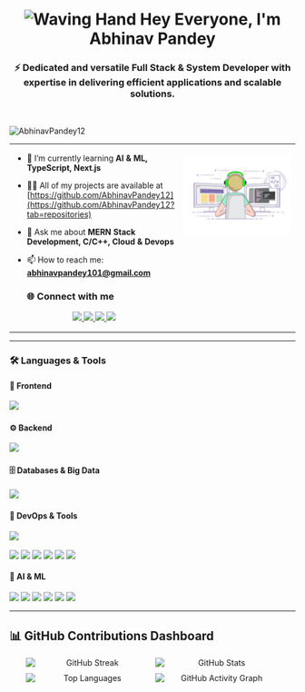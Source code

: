 <h1 align="center">
  <img src="https://media.giphy.com/media/hvRJCLFzcasrR4ia7z/giphy.gif" width="40px" alt="Waving Hand"/>  
  Hey Everyone, I'm Abhinav Pandey
</h1> 
<h3 align="center">⚡ Dedicated and versatile Full Stack & System Developer with expertise in delivering efficient applications and scalable solutions.</h3><br>

<p align="left"> 
  <img src="https://komarev.com/ghpvc/?username=AbhinavPandey12&label=Profile%20views&color=0e75b6&style=flat" alt="AbhinavPandey12" /> 
</p>

<table>
<tr>
<td width="40%" valign="top">

- 🌱 I’m currently learning **AI & ML, TypeScript, Next.js**  
- 👨‍💻 All of my projects are available at [https://github.com/AbhinavPandey12](https://github.com/AbhinavPandey12?tab=repositories)  
- 💬 Ask me about **MERN Stack Development, C/C++, Cloud & Devops**  
- 📫 How to reach me: **abhinavpandey101@gmail.com**
  

  ### 🌐 Connect with me
  
 <p align="center">
  <a href="https://www.linkedin.com/in/abhinav-pandey-465914223/" target="_blank">
    <img src="https://skillicons.dev/icons?i=linkedin" height="40"/>
  </a>
  <a href="https://www.hackerrank.com/profile/abhinavpandey101" target="_blank">
    <img src="https://img.icons8.com/external-tal-revivo-filled-tal-revivo/48/000000/external-hackerrank-is-a-technology-company-that-focuses-on-competitive-programming-logo-filled-tal-revivo.png" height="40"/>
  </a>
  <a href="https://leetcode.com/u/abhinavpandey101/" target="_blank">
    <img src="https://img.icons8.com/external-tal-revivo-shadow-tal-revivo/48/000000/external-level-up-your-coding-skills-and-quickly-land-a-job-logo-shadow-tal-revivo.png" height="40"/>
  </a>
  <a href="https://auth.geeksforgeeks.org/user/abhinavpandey101" target="_blank">
    <img src="https://img.icons8.com/color/48/000000/GeeksforGeeks.png" height="40"/>
  </a>
</p>

</td>
<td width="50%" valign="top">

<p align="center">
  <img src="https://raw.githubusercontent.com/devSouvik/devSouvik/master/gif3.gif" alt="Coding" width="500"/>
</p>

</td>
</tr>
</table>

---

### 🛠️ Languages & Tools

#### 🎨 Frontend  
<p align="left">  
  <img src="https://skillicons.dev/icons?i=html,css,js,ts,react,angular,redux,bootstrap,tailwind,figma&perline=12" />  
</p>  

#### ⚙️ Backend  
<p align="left">  
  <img src="https://skillicons.dev/icons?i=nodejs,express,java,spring,py,django&perline=12" />  
</p>  

#### 🗄️ Databases & Big Data  
<p align="left">  
  <img src="https://skillicons.dev/icons?i=mongodb,mysql,postgres,graphql,firebase,hadoop&perline=12" />  
</p>  

#### 🔧 DevOps & Tools  
<p align="left">  
  <img src="https://skillicons.dev/icons?i=docker,jenkins,git,linux,aws,postman,cpp,opencv,pytorch&perline=12" />  
</p>  

<!-- Extra badges for tools not supported by skillicons.dev -->
<p align="left">  
<img src="https://img.shields.io/badge/Cassandra-1287B1?style=for-the-badge&logo=apache-cassandra&logoColor=white" />  
<img src="https://img.shields.io/badge/Hive-FDEE21?style=for-the-badge&logo=apache-hive&logoColor=black" />  
<img src="https://img.shields.io/badge/Matlab-FF7400?style=for-the-badge&logo=mathworks&logoColor=white" />  
<img src="https://img.shields.io/badge/Pandas-150458?style=for-the-badge&logo=pandas&logoColor=white" />  
<img src="https://img.shields.io/badge/Seaborn-3776AB?style=for-the-badge&logo=python&logoColor=white" /> 
<img src="https://img.shields.io/badge/PySpark-E25A1C?style=for-the-badge&logo=apachespark&logoColor=white" />
</p>  

#### 🤖 AI & ML  
<p align="left">  
  <img src="https://img.shields.io/badge/ChatGPT-74aa9c?style=for-the-badge&logo=openai&logoColor=white" />  
  <img src="https://img.shields.io/badge/GitHub%20Copilot-000000?style=for-the-badge&logo=githubcopilot&logoColor=white" />  
  <img src="https://img.shields.io/badge/Cursor-4A90E2?style=for-the-badge&logo=cursor&logoColor=white" />  
  <img src="https://img.shields.io/badge/LLaMA-FF6F00?style=for-the-badge&logo=meta&logoColor=white" />  
  <img src="https://img.shields.io/badge/OpenAI-412991?style=for-the-badge&logo=openai&logoColor=white" />  
  <img src="https://img.shields.io/badge/Mistral-AF67E9?style=for-the-badge&logo=mistral&logoColor=white" />  
</p>

---

## 📊 GitHub Contributions Dashboard  

<div align="center" style="display: flex; flex-wrap: wrap; justify-content: center; gap: 10px; margin: 10px;">

  <img src="https://github-readme-streak-stats.herokuapp.com?user=AbhinavPandey12&theme=radical&hide_border=true" alt="GitHub Streak" width="45%" />
  
  <img src="https://github-readme-stats.vercel.app/api?username=AbhinavPandey12&show_icons=true&theme=radical&hide_border=true" alt="GitHub Stats" width="45%" />
  
  <img src="https://github-readme-stats.vercel.app/api/top-langs/?username=AbhinavPandey12&layout=compact&theme=radical&hide_border=true" alt="Top Languages" width="45%" />
  
  <img src="https://github-readme-activity-graph.vercel.app/graph?username=AbhinavPandey12&theme=radical&hide_border=true" alt="GitHub Activity Graph" width="45%" />

</div>
